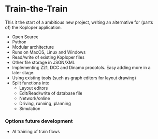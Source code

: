 # Train-the-Train

This it the start of a ambitious new project, writing an alternative for (parts of) the Koploper application.

* Open Source
* Python
* Modular architecture
* Runs on MacOS, Linux and Windows
* Read/write of existing Koploper files
* Other file storage in JSON/XML
* Implementing Z21, DCC and Dinamo procotols. Easy adding more in a later stage. 
* Using existing tools (such as graph editors for layout drawing)
* Split functions into
	* Layout editors
	* Edit/Read/write of database file
	* Network/online
	* Driving, running, planning
	* Simulation
	
### Options future development

* AI training of train flows